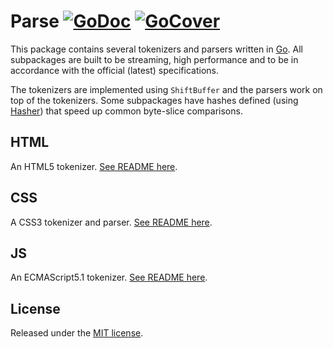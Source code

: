 # Parse [![GoDoc](http://godoc.org/github.com/tdewolff/parse?status.svg)](http://godoc.org/github.com/tdewolff/parse) [![GoCover](http://gocover.io/_badge/github.com/tdewolff/parse)](http://gocover.io/github.com/tdewolff/parse)

This package contains several tokenizers and parsers written in [Go][1]. All subpackages are built to be streaming, high performance and to be in accordance with the official (latest) specifications.

The tokenizers are implemented using `ShiftBuffer` and the parsers work on top of the tokenizers. Some subpackages have hashes defined (using [Hasher](https://github.com/tdewolff/hasher)) that speed up common byte-slice comparisons.

## HTML
An HTML5 tokenizer. [See README here](https://github.com/tdewolff/parse/tree/master/html).

## CSS
A CSS3 tokenizer and parser. [See README here](https://github.com/tdewolff/parse/tree/master/css).

## JS
An ECMAScript5.1 tokenizer. [See README here](https://github.com/tdewolff/parse/tree/master/js).

## License
Released under the [MIT license](LICENSE.md).

[1]: http://golang.org/ "Go Language"
